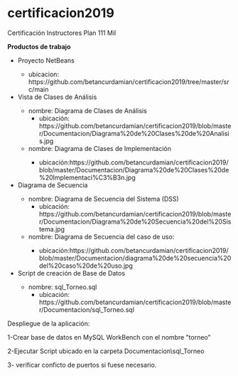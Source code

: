 # certificacion2019
Certificación Instructores Plan 111 Mil

<p><b><strong>Productos de trabajo</strong></b></p>

  <ul>
    <li>Proyecto NetBeans</li>     
      <ul>
        <li>ubicacion: https://github.com/betancurdamian/certificacion2019/tree/master/src/main</li>
      </ul>    
  </li>
  <li>Vista de Clases de Análisis</li> 
  <ul>
    <li>nombre: Diagrama de Clases de Análisis
      <ul><li>ubicación: https://github.com/betancurdamian/certificacion2019/blob/master/Documentacion/Diagrama%20de%20Clases%20de%20Analisis.jpg</li></ul>
    </li>  
    <li>nombre: Diagrama de Clases de Implementación</li>
      <ul><li>ubicación:https://github.com/betancurdamian/certificacion2019/blob/master/Documentacion/Diagrama%20de%20Clases%20de%20Implementaci%C3%B3n.jpg</li></ul>
  </ul>
  
  <li>Diagrama de Secuencia</li> 
  <ul>
    <li>nombre: Diagrama de Secuencia del Sistema (DSS)
      <ul><li>ubicación: https://github.com/betancurdamian/certificacion2019/blob/master/Documentacion/Diagrama%20de%20Secuencia%20del%20Sistema.jpg</li></ul>
    </li>  
    <li>nombre: Diagrama de Secuencia del caso de uso: </li>
      <ul><li>ubicación:https://github.com/betancurdamian/certificacion2019/blob/master/Documentacion/diagrama%20de%20secuencia%20del%20caso%20de%20uso.jpg</li></ul>
  </ul>
  
  <li>Script de creación de Base de Datos</li> 
  <ul>
    <li>nombre: sql_Torneo.sql
      <ul><li>ubicación: https://github.com/betancurdamian/certificacion2019/blob/master/Documentacion/sql_Torneo.sql</li></ul>
    </li>      
  </ul>
  
   </ul>



<p>Despliegue de la aplicación:</p>
<p>1-Crear base de datos en MySQL WorkBench con el nombre "torneo"</p>
<p>2-Ejecutar Script ubicado en la carpeta Documentacion\sql_Torneo</p>
<p>3- verificar conficto de puertos si fuese necesario. </p>

